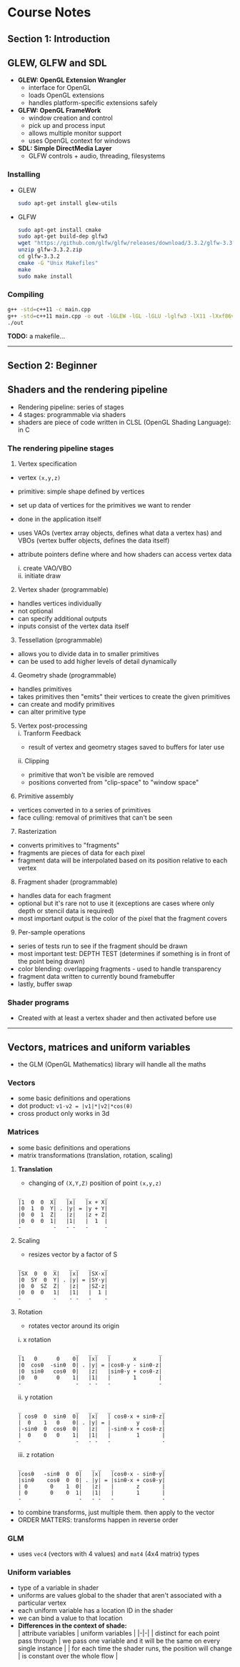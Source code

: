 # Course Notes

## **Section 1: Introduction**

## GLEW, GLFW and SDL

- **GLEW: OpenGL Extension Wrangler**
    - interface for OpenGL
    - loads OpenGL extensions
    - handles platform-specific extensions safely
- **GLFW: OpenGL FrameWork**
    - window creation and control
    - pick up and process input
    - allows multiple monitor support
    - uses OpenGL context for windows
- **SDL: Simple DirectMedia Layer**
    - GLFW controls + audio, threading, filesystems

### Installing
- GLEW
    ```bash
    sudo apt-get install glew-utils
    ```
- GLFW
    ```bash
    sudo apt-get install cmake
    sudo apt-get build-dep glfw3
    wget "https://github.com/glfw/glfw/releases/download/3.3.2/glfw-3.3.2.zip"
    unzip glfw-3.3.2.zip
    cd glfw-3.3.2
    cmake -G "Unix Makefiles"
    make
    sudo make install
    ```

### Compiling
```bash
g++ -std=c++11 -c main.cpp
g++ -std=c++11 main.cpp -o out -lGLEW -lGL -lGLU -lglfw3 -lX11 -lXxf86vm -lXrandr -lpthread -lXi -ldl
./out
```
**TODO:** a makefile...

---

## **Section 2: Beginner**

## Shaders and the rendering pipeline
- Rendering pipeline: series of stages
- 4 stages: programmable via shaders
- shaders are piece of code written in CLSL (OpenGL Shading Language): in C

### The rendering pipeline stages

1. Vertex specification  
- vertex `(x,y,z)`
- primitive: simple shape defined by vertices
- set up data of vertices for the primitives we want to render
- done in the application itself
- uses VAOs (vertex array objects, defines what data a vertex has) and VBOs (vertex buffer objects, defines the data itself)
- attribute pointers define where and how shaders can access vertex data

    i. create VAO/VBO  
    ii. initiate draw

2. Vertex shader (programmable)
- handles vertices individually
- not optional
- can specify additional outputs
- inputs consist of the vertex data itself

3. Tessellation (programmable)
- allows you to divide data in to smaller primitives
- can be used to add higher levels of detail dynamically

4. Geometry shade (programmable)
- handles primitives
- takes primitives then "emits" their vertices to create the given primitives
- can create and modify primitives
- can alter primitive type

5. Vertex post-processing  
    i. Tranform Feedback
    - result of vertex and geometry stages saved to buffers for later use   

    ii. Clipping
    - primitive that won't be visible are removed
    - positions converted from "clip-space" to "window space"

6. Primitive assembly
- vertices converted in to a series of primitives
- face culling: removal of primitives that can't be seen

7. Rasterization
- converts primitives to "fragments"
- fragments are pieces of data for each pixel
- fragment data will be interpolated based on its position relative to each vertex

8. Fragment shader (programmable)
- handles data for each fragment
- optional but it's rare not to use it (exceptions are cases where only depth or stencil data is required)
- most important output is the color of the pixel that the fragment covers

9. Per-sample operations
- series of tests run to see if the fragment should be drawn
- most important test: DEPTH TEST (determines if something is in front of the point being drawn)
- color blending: overlapping fragments - used to handle transparency
- fragment data written to currently bound framebuffer
- lastly, buffer swap

### Shader programs
- Created with at least a vertex shader and then activated before use

---

## Vectors, matrices and uniform variables
- the GLM (OpenGL Mathematics) library will handle all the maths

### Vectors
- some basic definitions and operations
- dot product: `v1·v2 = |v1|*|v2|*cos(θ)`
- cross product only works in 3d

### Matrices
- some basic definitions and operations
- matrix transformations (translation, rotation, scaling)
1. **Translation**  
    - changing of `(X,Y,Z)` position of point `(x,y,z)`
    ```
    _          _   _ _   _     _  
    |1  0  0  X|   |x|   |x + X|  
    |0  1  0  Y| . |y| = |y + Y|  
    |0  0  1  Z|   |z|   |z + Z|  
    |0  0  0  1|   |1|   |  1  |
    -          -   - -   -     -  
    ```
2. Scaling
    - resizes vector by a factor of S
    ```
    _          _    _ _   _    _  
    |SX  0  0  X|   |x|   |SX·x|  
    |0  SY  0  Y| . |y| = |SY·y|  
    |0  0  SZ  Z|   |z|   |SZ·z|  
    |0  0  0   1|   |1|   |  1 |
    -          -    - -   -    -  
    ```
3. Rotation
    - rotates vector around its origin

    i. x rotation
    ```
    _                 _   _ _   _               _  
    |1   0      0    0|   |x|   |       x       |  
    |0  cosθ  -sinθ  0| . |y| = |cosθ·y - sinθ·z|  
    |0  sinθ   cosθ  0|   |z|   |sinθ·y + cosθ·z|  
    |0   0      0    1|   |1|   |       1       |
    -                 -   - -   -               -  
    ```
    ii. y rotation
    ```
    _                 _   _ _   _                _  
    | cosθ  0  sinθ  0|   |x|   | cosθ·x + sinθ·z|  
    |  0    1   0    0| . |y| = |        y       |  
    |-sinθ  0  cosθ  0|   |z|   |-sinθ·x + cosθ·z|  
    |  0    0   0    1|   |1|   |        1       |
    -                 -   - -   -                -  
    ```
    iii. z rotation
    ```
    _                  _   _ _   _               _  
    |cosθ   -sinθ  0  0|   |x|   |cosθ·x - sinθ·y|  
    |sinθ    cosθ  0  0| . |y| = |sinθ·x + cosθ·y|  
    | 0       0    1  0|   |z|   |       z       |  
    | 0       0    0  1|   |1|   |       1       |
    -                  -   - -   -               -  
    ```
- to combine transforms, just multiple them. then apply to the vector
- ORDER MATTERS: transforms happen in reverse order

### GLM
- uses `vec4` (vectors with 4 values) and `mat4` (4x4 matrix) types

### Uniform variables
- type of a variable in shader
- uniforms are values global to the shader that aren't associated with a particular vertex
- each uniform variable has a location ID in the shader
- we can bind a value to that location
- **Differences in the context of shade:**  
    | attribute variables | uniform variables |
    |-|-|
    | distinct for each point pass through | we pass one variable and it will be the same on every single instance |
    | for each time the shader runs, the position will change | is constant over the whole flow |
